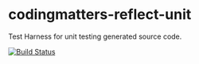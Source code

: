 # codingmatters-reflect-unit
Test Harness for unit testing generated source code.



[![Build Status](https://travis-ci.org/flexiooss/codingmatters-reflect-unit.svg?branch=master)](https://travis-ci.org/flexiooss/codingmatters-reflect-unit)
